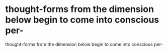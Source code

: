 # thought-forms from the dimension below begin to come into conscious per-

thought-forms from the dimension below begin to come into conscious per-